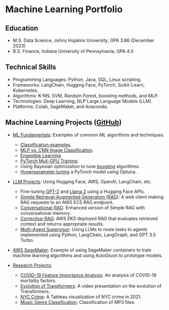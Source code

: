 # Machine Learning Portfolio

## Education
* M.S. Data Science, Johns Hopkins University, GPA 3.86 (December 2023)
* B.S. Finance, Indiana University of Pennsylvania, GPA 4.0 

## Technical Skills
* Programming Languages: Python, Java, SQL, Linux scripting.
* Frameworks: LangChain, Hugging Face, PyTorch, Scikit-Learn, Kubernetes. 
* Algorithms: K-NN, SVM, Random Forest, boosting methods, and MLP.
* Technologies: Deep Learning, NLP Large Language Models (LLM). 
* Platforms: Colab, SageMaker, and Anaconda.

## Machine Learning Projects ([GitHub](https://github.com/efarish/portfolio))
* [ML Fundamentals](https://github.com/efarish/portfolio/tree/main/fundamentals): Examples of common ML algorithms and techniques.
  * [Classification examples](https://github.com/efarish/portfolio/blob/main/fundamentals/Classification_Examples.ipynb).
  * [MLP vs. CNN Image Classification](https://github.com/efarish/portfolio/blob/main/fundamentals/MLP_vs_CNN_Classification.ipynb).
  * [Ensemble Learning](https://github.com/efarish/portfolio/blob/main/fundamentals/Ensemble_Learning.ipynb).
  * [PyTorch Muli-GPU Training](https://github.com/efarish/portfolio/tree/main/fundamentals/multi_gpu).
  * Using Bayesian optimization to tune [boosting](https://github.com/efarish/portfolio/tree/main/research/abalone) algorithms.
  * [Hyperparameter tuning](https://github.com/efarish/portfolio/tree/main/fundamentals/tuning) a PyTorch model using Optuna.
* [LLM Projects](https://github.com/efarish/portfolio/tree/main/llm): Using Hugging Face, AWS, OpenAI, LangChain, etc.
  * Fine-tuning [GPT-2](https://github.com/efarish/portfolio/tree/main/llm/gpt_finetune) and [Llama 2](https://github.com/efarish/portfolio/tree/main/llm/llama_finetune) using a Hugging Face APIs.
  * [Simple Retrieval-Augmented Generation (RAG)](https://github.com/efarish/portfolio/tree/main/llm/simple_rag): A web client making RAG requests to an AWS ECS RAG endpoint.
  * [Conversational-RAG](https://github.com/efarish/portfolio/tree/main/llm/conv_rag): Enhanced version of Simple RAG with conversational memory.
  * [Corrective-RAG](https://github.com/efarish/portfolio/blob/main/llm/corrective_rag/): AWS EKS deployed RAG that evaluates retrieved context and returns appropriate results.
  * [Multi-Agent Supervisor](https://github.com/efarish/portfolio/tree/main/llm/agents): Using LLMs to route tasks to agents implemented using Python, LangChain, LangGraph, and GPT 3.5 Turbo. 
* [AWS SageMaker](https://github.com/efarish/portfolio/tree/main/aws/AutoGluon): Example of using SageMaker containers to train machine learning algorithms and using AutoGluon to prototype models.

* [Research Projects](https://github.com/efarish/portfolio/tree/main/research):
  * [COVID-19 Feature Importance Analysis](https://github.com/efarish/portfolio/tree/main/research/covid): An analysis of COVID-19 mortality factors.
  * [Evolution of Transformers](https://github.com/efarish/portfolio/tree/main/research/transformers): A video presentation on the evolution of Transformers.
  * [NYC Crime](https://github.com/efarish/portfolio/blob/main/research/crime/): A Tableau visualization of NYC crime in 2021.
  * [Music Genre Classification](https://github.com/efarish/portfolio/tree/main/research/genre): Classification of MP3 files.

